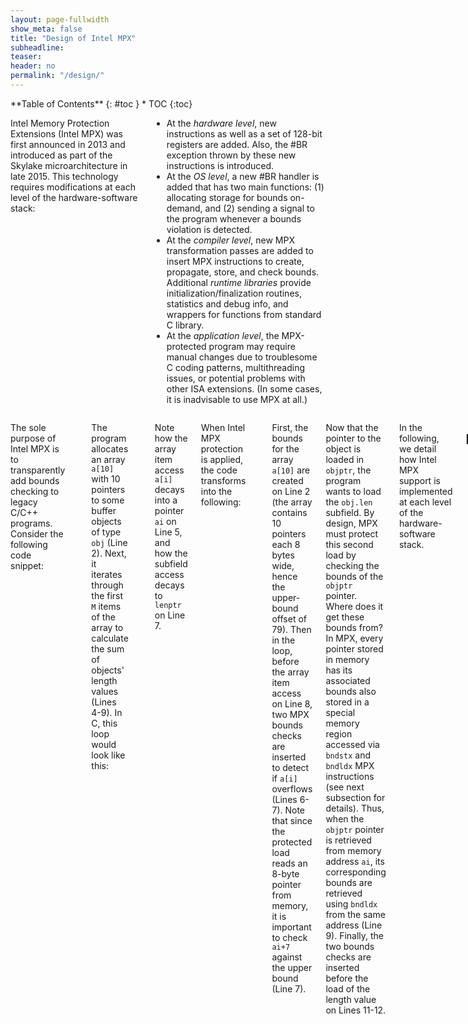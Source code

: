 ```yaml
---
layout: page-fullwidth
show_meta: false
title: "Design of Intel MPX"
subheadline:
teaser:
header: no
permalink: "/design/"
---
```


<div class="row">
<div class="medium-4 medium-push-8 columns" markdown="1">
<div class="panel radius" markdown="1">
**Table of Contents**
{: #toc }
*  TOC
{:toc}
</div>
</div><!-- /.medium-4.columns -->



<div class="medium-8 medium-pull-4 columns" markdown="1">

Intel Memory Protection Extensions (Intel MPX) was first announced in 2013 and introduced as part of the Skylake microarchitecture in late 2015.
This technology requires modifications at each level of the hardware-software stack:


* At the _hardware level_, new instructions as well as a set of 128-bit registers are added. Also, the #BR exception thrown by these new instructions is introduced.
* At the _OS level_, a new #BR handler is added that has two main functions: (1) allocating storage for bounds on-demand, and (2) sending a signal to the program whenever a bounds violation is detected.
* At the _compiler level_, new MPX transformation passes are added to insert MPX instructions to create, propagate, store, and check bounds. Additional _runtime libraries_ provide initialization/finalization routines, statistics and debug info, and wrappers for functions from standard C library.
* At the _application level_, the MPX-protected program may require manual changes due to troublesome C coding patterns, multithreading issues, or potential problems with other ISA extensions. (In some cases, it is inadvisable to use MPX at all.)

</div><!-- /.medium-8.columns -->
<div class="medium-12 medium-pull-12 columns" markdown="1">

The sole purpose of Intel MPX is to transparently add bounds checking to legacy C/C++ programs.
Consider the following code snippet:

```c
   struct obj { char buf[100];  int len }
1: obj* a[10]                      // Array of pointers to objs
2: total = 0
3: for (i=0; i<M; i++):
4:     ai = a + i                  // Pointer arithmetic on a
5:     objptr = load ai            // Pointer to obj at a[i]
6:     lenptr = objptr + 100       // Pointer to obj.len
7:     len = load lenptr
8:     total += len                // Total length of all objs
```

The program allocates an array `a[10]` with 10 pointers to some buffer objects of type `obj` (Line 2).
Next, it iterates through the first `M` items of the array to calculate the sum of objects' length values (Lines 4-9).
In C, this loop would look like this:

```c
for (i=0; i<M; i++) {
   total += a[i]->len;
}
```

Note how the array item access `a[i]` decays into a pointer `ai` on Line 5, and how the subfield access decays to `lenptr` on Line 7.

When Intel MPX protection is applied, the code transforms into the following:

```c
1: obj* a[10]
2: a_b = bndmk a, a+79          // Make bounds [a, a+79]
3: total = 0
4: for (i=0; i<M; i++):
5:     ai = a + i
6:     bndcl a_b, ai            // Lower-bound check of a[i]
7:     bndcu a_b, ai+7          // Upper-bound check of a[i]
8:     objptr = load ai
9:     objptr_b = bndldx ai     // Bounds for pointer at a[i]
10:    lenptr = objptr + 100
11:    bndcl objptr_b, lenptr   // Lower-bound check of obj.len
12:    bndcu objptr_b, lenptr+3 // Upper-bound check of obj.len
13:    len = load lenptr
14:    total += len
```

First, the bounds for the array `a[10]` are created on Line 2 (the array contains 10 pointers each 8 bytes wide, hence the upper-bound offset of 79).
Then in the loop, before the array item access on Line 8, two MPX bounds checks are inserted to detect if `a[i]` overflows (Lines 6-7).
Note that since the protected load reads an 8-byte pointer from memory, it is important to check `ai+7` against the upper bound (Line 7).

Now that the pointer to the object is loaded in `objptr`, the program wants to load the `obj.len` subfield.
By design, MPX must protect this second load by checking the bounds of the `objptr` pointer.
Where does it get these bounds from?
In MPX, every pointer stored in memory has its associated bounds also stored in a special memory region accessed via `bndstx` and `bndldx` MPX instructions (see next subsection for details).
Thus, when the `objptr` pointer is retrieved from memory address `ai`, its corresponding bounds are retrieved using `bndldx` from the same address (Line 9).
Finally, the two bounds checks are inserted before the load of the length value on Lines 11-12.

In the following, we detail how Intel MPX support is implemented at each level of the hardware-software stack.

## Hardware

{% include alert text='The corresponding microbenchmark with latencies and throughputs of individual MPX instructions is found in [Microbenchmarks](/microbenchmarks#mpxinstr).' %}

At its core, Intel MPX provides 7 new instructions and a set of 128-bit bounds registers.
The current Intel Skylake architecture provides four registers named `bnd0-bnd3`.
Each of them stores a lower 64-bit bound in bits 0-63 and an upper 64-bit bound in bits 64-127.

The new MPX instructions are: `bndmk` to create new bounds, `bndcl` and `bndcu`/`bndcn` to compare the pointer value in GPR with the lower and upper bounds in `bnd` respectively, `bndmov` to move bounds from one `bnd` register to another and to spill them to stack, and `bndldx` and `bndstx` to load and store pointer bounds in special Bounds Tables respectively.
Note that `bndcu` has a one's complement version `bndcn` which has exactly the same characteristics, thus we mention only `bndcu` in the following.
The previous example shows how most of these instructions are used.
The instruction not shown here is `bndmov` which serves mainly for internal rearrangements in registers and on stack.

Intel MPX additionally changes the x86-64 calling convention.
In a nutshell, the bounds for corresponding pointer arguments are put in registers `bnd0-bnd3` before a function call and the bounds for the pointer return value are put in `bnd0` before return from the function.

It is interesting to compare the benefits of hardware implementation of bounds-checking against the software-only counterpart---SoftBound in our case.
First, MPX introduces separate bounds registers to lower register pressure on the general-purpose register (GPR) file, something that software-only approaches suffer from.
Second, software-based approaches cannot modify the calling convention and resort to function cloning, when a set of function arguments is extended to include pointer bounds.
This leads to more cumbersome caller/callee code and problems with interoperability with legacy uninstrumented libraries.
Finally, dedicated `bndcl` and `bndcu` instructions substitute the software-based "compare and branch" instruction sequence, saving one cycle and exerting no pressure on branch predictor.

The prominent feature of Intel MPX is its backwards-compatibility and interoperability with legacy code.
On the one hand, MPX-instrumented code can run on legacy hardware because MPX instructions are interpreted as NOPs on older architectures.
This is done to ease the distribution of binaries---the same MPX-enabled program/library can be distributed to all clients.
On the other hand, MPX has a comprehensive support to interoperate with unmodified legacy code: (1) a `BNDPRESERVE` configuration bit allows to pass pointers without bounds information created by legacy code, and (2) when legacy code changes a pointer in memory, the later `bndldx` of this pointer notices the change and assigns always-true (`INIT`) bounds to it.
In both cases, the pointer created/altered in legacy code is considered "boundless": this allows for interoperability but also creates holes in MPX defense.

### Storing bounds in memory

The current version of MPX has only 4 bounds registers, which is clearly not enough for real-world programs---we will run out of registers even if we have only 5 distinct pointers.
Accordingly, all additional bounds have to be stored (spilled) in memory, similar to spilling data out of general-purpose registers.
A simple and relatively fast option is to copy them directly into a compiler-defined memory location (on stack) with `bndmov`.
However, it works only inside a single stack frame: if a pointer is later reused in another function, its bounds will be lost.
To solve this issue, two instructions were introduced---`bndstx` and `bndldx`.
They store/load bounds to/from a memory location derived from the address of the pointer itself, thus making it easy to find pointer bounds without any additional information, though at a price of higher complexity.

When `bndstx` and `bndldx` are used, bounds are stored in a memory location calculated with two-level address translation scheme, similar to virtual address translation (paging).
In particular, each pointer has an entry in a Bounds Table (BT), which is allocated dynamically and is comparable to a page table.
Addresses of BTs are stored in a Bounds Directory (BD), which corresponds to a page directory in our analogy.
For a specific pointer, its entries in the BD and the BT are derived from the memory address in which the pointer is stored.

Note that our comparison to paging is only conceptual; the implementation side differs significantly.
Firstly, the MMU is not involved in the translation and all operations are performed by the CPU itself.
Secondly and most importantly, MPX does not have a dedicated cache (such as a TLB cache), thus it has to share normal caches with application data.
In some cases, it may lead to extreme performance degradation caused by cache thrashing.

The address translation itself is a multistage process.
Consider loading of pointer bounds:

<img class="t20" width="40%" src="{{ site.urlimg }}bound-address-translation.jpg" alt="Bound address translation">

In the first stage, the corresponding BD entry has to be loaded.
For that, the CPU: (1) extracts the offset of BD entry from bits 20--47 of the pointer address and shifts it by 3 bits (since all BD entries are 2<sup>3</sup> bits long), (2) loads the base address of BD from the `BNDCFGx` (in particular, `BNDCFGU` in user space and `BNDCFGS` in kernel mode) register, and (3) sums the base and the offset and loads the BD entry from the resulting address.

In the second stage, the CPU: (4) extracts the offset of BT entry from bits 3--19 of the pointer address and shifts it by 5 bits (since all BT entries are 2<sup>5</sup> bits long), (5) shifts the loaded entry---which corresponds to the base of BT---by 3 to remove the metadata contained in the first 3 bits, and (6) sums the base and the offset and (7) finally loads the BT entry from the resulting address.
Note that a BT entry has an additional "pointer" field---if the actual pointer value and the value in this field mismatch, MPX will mark the bounds as always-true (`INIT`).
This is required for interoperability with legacy code and only happens when some legacy code modified the pointer.

This operation is expensive---it requires approximately 3 register-to-register moves, 3 shifts, and 2 memory loads.
On top of it, since these memory accesses are non-contiguous, the protected application will have worse cache locality.

<small markdown="1">[Up to table of contents](#toc)</small>
{: .text-right }


## Operating System

{% include alert text='The corresponding microbenchmark to measure performance overhead of MPX Bounds Tables management is found in [Microbenchmarks](/microbenchmarks#os).' %}

The operating system has two main responsibilities in the context of MPX: it handles bounds violations and manages BTs, i.e., creates and deletes them.
Both these actions are hooked to a new class of exceptions, #BR, which has been introduced solely for MPX and is similar to a page fault, although with extended functionality.

If an MPX-enabled CPU detects a bounds violation, i.e., if a referenced pointer appears to be outside of the checked bounds, #BR is raised and the processor traps into the kernel (in case of Linux).
The kernel decodes the instruction to get the violating address and the violated bounds, and stores them in the `siginfo` structure.
Afterwards, it delivers the SIGSEGV signal to the application together with information about the violation in the `siginfo` structure.
At this point the application developer has a choice: she can either provide an ad-hoc signal handler to recover or choose one of the default policies: crash, print an error and continue, or silently ignore it.

Two levels of bounds address translation are managed differently: BDs are allocated only once by a runtime library (at application startup) and BTs have to be created dynamically on-demand.
The later is a task of OS.
The procedure is presented in the next figure.

<img class="t20" width="40%" src="{{ site.urlimg }}BT-allocation.jpg" alt="Bounds Table allocation">

Each time an application tries to store pointer bounds (1), the CPU loads the corresponding entry from the BD and checks if it contains a valid entry (2).
If the check fails, the CPU raises #BR and traps into the kernel (3).
The kernel allocates a new BT (4), stores its address in the BD entry (5) and returns in the user space (6).
Then, the CPU stores bounds in the newly created BT and continues executing the application in the normal mode of operation (7).

Since the application is oblivious of BT allocation, the OS also has to free these tables.
In Linux, this "garbage collection" is performed whenever a memory object if freed or, more precisely, unmapped.
OS goes through the object and removes all the corresponding BT entries.
If one of the tables becomes completely unused, OS will free the BT and remove its entry in the BD.

In this section, we discussed only Linux implementation.
However, all the same mechanisms can also be found in Windows.
The only significant difference is that MPX support on Windows is done by a daemon, while on Linux the functionality is implemented in the kernel itself.

<small markdown="1">[Up to table of contents](#toc)</small>
{: .text-right }


## Compiler and Runtime Library

{% include alert text='The corresponding microbenchmark to measure performance overheads of separate MPX features is found in [Microbenchmarks](/microbenchmarks#performance).' %}

Hardware MPX support in the form of new instructions and registers significantly lowers performance overhead of each separate bounds-checking operation.
However, the main burden of efficient, correct, and complete bounds checking of whole programs lies on the compiler and its associated runtime.

### Compiler support

As of the date of this writing, only GCC 5.0+ and ICC 15.0+ compilers have support for Intel MPX.
To enable MPX protection of applications, both GCC and ICC introduce the new compiler pass called Pointer(s) Checker.
Enabling MPX is intentionally as simple as adding a couple of flags to the usual compilation:

```
>>  gcc -fcheck-pointer-bounds -mmpx  test.c
>>  icc -check-pointers-mpx=rw  test.c
```

In a glance, the Pointer Checker pass instruments the original program as follows. (1) It allocates static bounds for global variables and inserts `bndmk` instructions for stack-allocated ones. (2) It inserts `bndcl` and `bndcu` bounds-check instructions before each load or store from a pointer. (3) It moves bounds from one `bnd` register to another using `bndmov` whenever a new pointer is created from an old one. (4) It spills least used bounds to stack via `bndmov` if running out of available `bnd` registers. (5) It loads and stores the associated bounds via `bndldx` and `bndstx` respectively whenever a pointer is loaded/stored from/to memory.

Additionally, the pass is responsible for correct passing of bounds between the caller and the callee.
(ICC has a bug related to incorrect assignment of bounds to `bnd` registers during function calls leading to false alarms at runtime, see [Usability](/usability).)

One of the advantages of Intel MPX---in comparison to AddressSanitizer and SafeCode---is that it supports _narrowing of struct bounds_ by design.
Consider struct `obj` from our first code snippet.
It contains two fields: a 100B buffer `buf` and an integer `len` right after it.
It is easy to see that an off-by-one overflow in `obj.buf` will spillover and corrupt the adjacent `obj.len`.
AddressSanitizer and SafeCode by design cannot detect such intra-object overflows (though AddressSanitizer can be used to [detect a subset of such errors](https://github.com/google/sanitizers/wiki/AddressSanitizerIntraObjectOverflow)).
In contrast, Intel MPX can be instructed to narrow bounds when code accesses a specific field of a struct.
Narrowing of bounds may require (sometimes intrusive) changes in the source code, and thus represents a decision point on the security-usability scale.

By default, the MPX pass instruments both memory writes and reads: this ensures protection from buffer overwrites and buffer overreads.
The user can instruct the MPX pass to instrument only writes.
The motivation is twofold.
First, instrumenting only writes significantly reduces performance overhead of MPX (see [Performance](/performance/#mpx-features)).
Second, the most dangerous bugs are those that overwrite memory (classic overflows to gain privileged access to the remote machine), and the only-writes protection can already provide sufficiently high security guarantees.

At least in GCC implementation, the pass can be fine-tuned via additional compilation flags.
In our experience, these flags provide no additional benefit in terms of performance, security, or usability.

For performance, compilers must try their best to optimize away redundant MPX code.
There are two common optimizations used by GCC and ICC.

1. Removing bounds-checks when the compiler can statically prove safety of memory access, e.g., access inside an array with a known offset.
2. Moving (hoisting) bounds-checks out of simple loops.

Consider our example.
If it is known that `M<=10`, then optimization (1) can remove always-true checks on Lines 7-8.
Otherwise, optimization (2) can kick in and move these checks before the loop body, saving two instructions on each iteration.

Interestingly, current implementations of GCC and ICC take different stances when it comes to optimizing MPX code.
GCC is conservative and prefers stability of original programs over performance gains.
On many occasions, we noticed that the GCC MPX pass disables other optimizations, e.g., loop unrolling and autovectorization.
It also applies optimization (2) less often than ICC does.
ICC, on the other hand, is more aggressive in its optimizations.
Its MPX pass effectively uses optimizations (1) and (2) and does not prevent other aggressive optimizations from being applied.
Unfortunately, this intrusive behavior renders ICC's pass less stable: we detected three kinds of compiler bugs due to incorrect optimizations (see [Usability](/usability)).


### Runtime library

As a final step of the MPX-enabled build process, the application must be linked against two MPX-specific libraries: `libmpx` and `libmpxwrappers` (`libchkp` for ICC).

The `libmpx` library is responsible for MPX initialization at program startup: it enables hardware and OS support and configures MPX runtime options (passed through environment variables).
Most of these options concern debugging and logging, but two of them define security guarantees.
First, `CHKP_RT_MODE` must be set to "stop" in production use to stop the program immediately when a bounds violation is detected; set it to "count" only for debugging purposes.
Second, `CHKP_RT_BNDPRESERVE` defines whether application can call legacy, uninstrumented functions in external libraries; it must be enabled if the whole program is MPX-protected.

By default, `libmpx` registers a signal handler that either halts execution or writes a debug message (depending on runtime options).
However, this default handler can be overwritten by the user's custom handler.
This can be useful if the program must shutdown gracefully or checkpoint its state.

Another interesting feature is that the user can instruct `libmpx` to disallow creation of BTs by the OS.
In this case, the #BR exception will be forwarded directly to the program which can allocate BTs itself.
One scenario where this can come handy is when the user completely distrusts the OS, e.g., when using SGX enclaves.

The `libmpxwrappers` library in GCC (and its analogue `libchkp` in ICC) contain wrappers for functions from Standard C library (libc).
Similar to AddressSanitizer, MPX implementations do not instrument libc and instead wrap all its functions with a bounds-checking counterparts.
We observed two issues with the current state of these wrapper libraries.
First, only a handful of most widely-used libc functions are covered, e.g., `malloc`, `memcpy`, `strlen`, etc.
This leads to undetected bugs when other functions are called, e.g., the bug with `recv` in [Nginx](/case-studies/#nginx).
For use in production, these libraries must be expanded to cover _all_ of libc.
Second, while most wrappers follow a simple pattern of "check bounds and call real function", there exist more complicated cases.
For example, `memcpy` must be implemented so that it copies not only the contents of one memory area to another, but also all associated pointer bounds in BTs.

<small markdown="1">[Up to table of contents](#toc)</small>
{: .text-right }


## Application

{% include alert text='In its current state, Intel MPX does not support multithreading. The microbenchmark that highlights this issue is found in [Microbenchmarks](/microbenchmarks#multithreading).' %}


### Not supported C idioms

As discussed previously, one of the main features of Intel MPX---narrowing of bounds---can increase security because the code that explicitly works with one field of a complex object will not be able corrupt other fields.
Unfortunately, our evaluation reveals that narrowing of bounds breaks many programs (see [Usability](/usability)).
The general problem is that C/C++ programs frequently deviate from the standard memory model (see [Beyound the PDP-11](http://dl.acm.org/citation.cfm?id=2694367) and [Into the Depths of C](http://dl.acm.org/citation.cfm?id=2908081)).

A common C idiom (before C99) is flexible array fields with array size of one, e.g., `arr[1]`.
In practice, objects with such array fields have a dynamic size of _more_ than one item, but there is no way of MPX knowing this at compile-time.
Thus, MPX attempts to narrow bounds to one-item size whenever `arr` is accessed, which leads to false positives.
This idiom is frequently seen even in modern programs.
Note that the C99-standard `arr[0]` is acceptable and does not break programs.

Another common idiom is using a struct field (usually the first field of struct) to access other fields of the struct.
Again, this breaks the assumptions of MPX and leads to runtime #BR exceptions.
GCC makes an exception for the first field of structs since it is such a popular practice, but ICC is strict and does not have this special rule.

Finally, some programs introduce "memory hacks" for performance, ignoring restrictions of the C memory model completely.
The SPEC2006 suite has two such examples:

* _gcc_ has its own complicated memory management with arbitrary type casts and in-pointer bit twiddling, and
* _soplex_ features a scheme that moves objects from one memory region to another by adding an offset to each affected pointer.

Some programs even introduce their own memory-management frameworks with drop-in replacements for `malloc` and `free`, like Apache with OpenSSL.
Both these cases lead to false positives.

Ultimately, all such non-compliant cases must be fixed (indeed, we patched most benchmarks to work under MPX).
However, sometime the user may have strong incentives against modifying the original code.
In this case, she can opt for slightly worse security guarantees and disable narrowing of bounds via a `fno-chkp-narrow-bounds` flag.
Another non-intrusive alternative is to mark objects that must _not_ be narrowed (e.g., flexible arrays) with a special MPX-related compiler attribute.

<small markdown="1">[Up to table of contents](#toc)</small>
{: .text-right }
